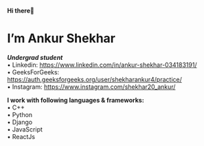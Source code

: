 <strong>Hi there👋</strong>


# I’m Ankur Shekhar<br>
***Undergrad student***<br>
• Linkedin: https://www.linkedin.com/in/ankur-shekhar-034183191/<br>
• GeeksForGeeks: https://auth.geeksforgeeks.org/user/shekharankur4/practice/<br>
• Instagram: https://www.instagram.com/shekhar20_ankur/<br>



<strong>I work with following languages & frameworks:</strong><br>
• C++<br>
• Python<br>
• Django<br>
• JavaScript<br>
• ReactJs<br>

<!---
shekharankur4/shekharankur4 is a ✨ special ✨ repository because its `README.md` (this file) appears on your GitHub profile.
You can click the Preview link to take a look at your changes.
--->
